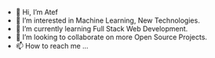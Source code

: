 - 👋 Hi, I’m Atef
- 👀 I’m interested in Machine Learning, New Technologies.
- 🌱 I’m currently learning Full Stack Web Development.
- 💞️ I’m looking to collaborate on more Open Source Projects.
- 📫 How to reach me ...

<!---
atefnazmy/atefnazmy is a ✨ special ✨ repository because its `README.md` (this file) appears on your GitHub profile.
You can click the Preview link to take a look at your changes.
--->
